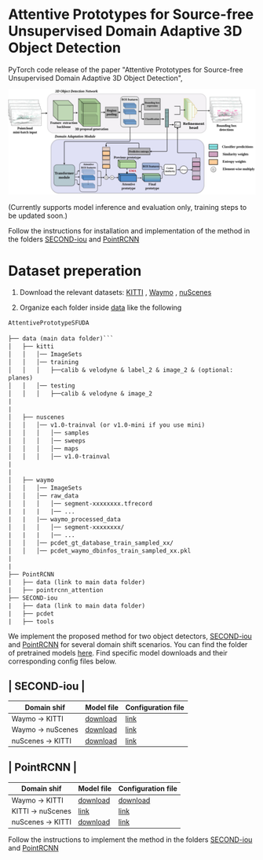# Attentive Prototypes for Source-free Unsupervised Domain Adaptive 3D Object Detection

PyTorch code release of the paper "Attentive Prototypes for Source-free Unsupervised Domain Adaptive 3D Object Detection",

![image](/imgs/main_final_2.drawio.jpg)


(Currently supports model inference and evaluation only, training steps to be updated soon.)

Follow the instructions for installation and implementation of the method in the folders [SECOND-iou](SECOND-iou/README.md) and [PointRCNN](PointRCNN/README.md)

# Dataset preperation

1. Download the relevant datasets: [KITTI](http://www.cvlibs.net/datasets/kitti/eval_object.php?obj_benchmark=3d) , [Waymo](https://waymo.com/intl/en_us/dataset-download-terms/) , [nuScenes](https://www.nuscenes.org/download)

2. Organize each folder inside [data](/data/) like the following


```
AttentivePrototypeSFUDA

├── data (main data folder)```
│   ├── kitti
│   │   │── ImageSets
│   │   │── training
│   │   │   ├──calib & velodyne & label_2 & image_2 & (optional: planes)
│   │   │── testing
│   │   │   ├──calib & velodyne & image_2
|
|
│   ├── nuscenes
│   │   │── v1.0-trainval (or v1.0-mini if you use mini)
│   │   │   │── samples
│   │   │   │── sweeps
│   │   │   │── maps
│   │   │   │── v1.0-trainval  
|
|
│   ├── waymo
│   │   │── ImageSets
│   │   │── raw_data
│   │   │   │── segment-xxxxxxxx.tfrecord
|   |   |   |── ...
|   |   |── waymo_processed_data
│   │   │   │── segment-xxxxxxxx/
|   |   |   |── ...
│   │   │── pcdet_gt_database_train_sampled_xx/
│   │   │── pcdet_waymo_dbinfos_train_sampled_xx.pkl  
|
|
├── PointRCNN
|   ├── data (link to main data folder)
|   ├── pointrcnn_attention
├── SECOND-iou
|   ├── data (link to main data folder)
|   ├── pcdet
|   ├── tools
```


We implement the proposed method for two object detectors, [SECOND-iou](/secondiou/) and [PointRCNN](/pointrcnn/) for several domain shift scenarios. You can find the folder of pretrained models [here](). Find specific model downloads and their corresponding config files below.


| SECOND-iou |
-------------------------------------------------
| Domain shif | Model file  | Configuration file |
| ----------- | ----------- | -------------------|
| Waymo  -> KITTI| [download](https://livejohnshopkins-my.sharepoint.com/:u:/g/personal/dhegde1_jh_edu/EaF3HPR91A5OqRnTCD3sKw4Bw0HbWHVaF3mRrBdM9ybS-g?e=f9UurE)       | [link](SECOND-iou/tools/cfgs/kitti_models/secondiou_oracle_ros.yaml) |
|  Waymo  -> nuScenes | [download](https://livejohnshopkins-my.sharepoint.com/:u:/g/personal/dhegde1_jh_edu/EaF3HPR91A5OqRnTCD3sKw4Bw0HbWHVaF3mRrBdM9ybS-g?e=f9UurE)        | [link](SECOND-iou/tools/cfgs/nuscenes_models/secondiou_car_oracle.yaml) |
|  nuScenes -> KITTI| [download](https://livejohnshopkins-my.sharepoint.com/:u:/g/personal/dhegde1_jh_edu/EUC7cRbRwuNOp11bUqXhOXgB5uGwuBmF1zP0R8cW2BPZJQ?e=qduaqy)        | [link](SECOND-iou/tools/cfgs/kitti_models/secondiou_oracle_ros.yaml) |




| PointRCNN |
--------------------------------------------------
| Domain shif | Model file  | Configuration file |
| ----------- | ----------- | -------------------|
| Waymo  -> KITTI| [download](https://livejohnshopkins-my.sharepoint.com/:u:/g/personal/dhegde1_jh_edu/EWS-zL0tDItOurHL8DV18AgB92kQDBRcocIJ3PpuDwSamw?e=Zl4dtm)       | [download](PointRCNN/pointrcnn_attention/tools/cfgs/default.yaml) |
|  KITTI  -> nuScenes | [link](https://livejohnshopkins-my.sharepoint.com/:u:/g/personal/dhegde1_jh_edu/ERAV9hreSSBGqLIFXD7xsB0B8zNaE6CDjlGHYnuKXZbBWw?e=25r0d6)        | [link](PointRCNN/pointrcnn_attention/tools/cfgs/default.yaml) |
|  nuScenes -> KITTI| [download](https://livejohnshopkins-my.sharepoint.com/:u:/g/personal/dhegde1_jh_edu/EQJ-IusineZLvjpjo5iOJ7ABwPUZ-Mh_mYVrODx8lPX6Eg?e=eAnf0c)        | [link](PointRCNN/pointrcnn_attention/tools/cfgs/default.yaml) |


Follow the instructions to implement the method in the folders [SECOND-iou](SECOND-iou/README.md) and [PointRCNN](PointRCNN/README.md)


